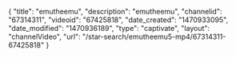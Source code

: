 {
    "title": "emutheemu",
    "description": "emutheemu",
    "channelid": "67314311",
    "videoid": "67425818",
    "date_created": "1470933095",
    "date_modified": "1470936189",
    "type": "captivate",
    "layout": "channelVideo",
    "url": "\/star-search\/emutheemu5-mp4\/67314311-67425818"
}